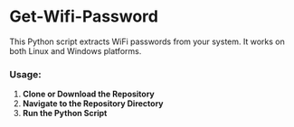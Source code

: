 # Get-Wifi-Password

This Python script extracts WiFi passwords from your system. It works on both Linux and Windows platforms.

### Usage:
1. **Clone or Download the Repository**
2. **Navigate to the Repository Directory**
3. **Run the Python Script**
